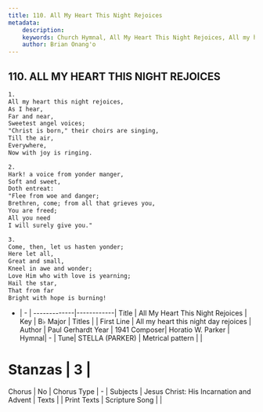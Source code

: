 ```yaml
---
title: 110. All My Heart This Night Rejoices
metadata:
    description: 
    keywords: Church Hymnal, All My Heart This Night Rejoices, All my heart this night day rejoices, 
    author: Brian Onang'o
---
```



## 110. ALL MY HEART THIS NIGHT REJOICES

```txt
1.
All my heart this night rejoices, 
As I hear, 
Far and near, 
Sweetest angel voices; 
"Christ is born," their choirs are singing, 
Till the air, 
Everywhere, 
Now with joy is ringing. 

2.
Hark! a voice from yonder manger, 
Soft and sweet, 
Doth entreat: 
"Flee from woe and danger; 
Brethren, come; from all that grieves you, 
You are freed; 
All you need 
I will surely give you." 

3.
Come, then, let us hasten yonder; 
Here let all, 
Great and small, 
Kneel in awe and wonder; 
Love Him who with love is yearning; 
Hail the star, 
That from far 
Bright with hope is burning!

```

- |   -  |
-------------|------------|
Title | All My Heart This Night Rejoices |
Key | B♭ Major |
Titles |  |
First Line | All my heart this night day rejoices |
Author | Paul Gerhardt
Year | 1941
Composer| Horatio W. Parker |
Hymnal|  - |
Tune| STELLA (PARKER) |
Metrical pattern | |
# Stanzas | 3 |
Chorus | No |
Chorus Type | - |
Subjects | Jesus Christ: His Incarnation and Advent |
Texts |  |
Print Texts | 
Scripture Song |  |
  
